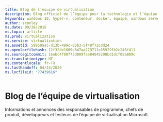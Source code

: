 ```yaml
---
title: Blog de l’équipe de virtualisation
description: Blog officiel de l’équipe pour la technologie et l’équipe de virtualisation Microsoft.
keywords: windows 10, hyper-v, conteneur, docker, équipe, windows server, azure, virtualisation, blog
author: scooley
ms.date: 09/28/2018
ms.topic: article
ms.prod: virtualization
ms.service: virtualization
ms.assetid: 59950aac-d13b-499c-83b3-5f48f72cdd24
ms.openlocfilehash: 12f32de1669e347aa279711c65929fb2c246f411
ms.sourcegitcommit: 16ebc4f00773d809fae84845208bd1dcf08a889c
ms.translationtype: HT
ms.contentlocale: fr-FR
ms.lasthandoff: 04/24/2020
ms.locfileid: "77439616"
---
```

# <a name="virtualization-team-blog"></a>Blog de l’équipe de virtualisation

Informations et annonces des responsables de programme, chefs de produit, développeurs et testeurs de l’équipe de virtualisation Microsoft.
